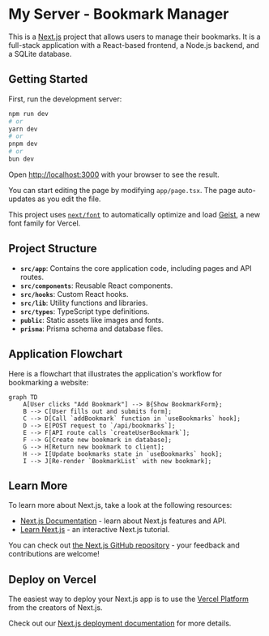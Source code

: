 # My Server - Bookmark Manager

This is a [Next.js](https://nextjs.org) project that allows users to manage their bookmarks. It is a full-stack application with a React-based frontend, a Node.js backend, and a SQLite database.

## Getting Started

First, run the development server:

```bash
npm run dev
# or
yarn dev
# or
pnpm dev
# or
bun dev
```

Open [http://localhost:3000](http://localhost:3000) with your browser to see the result.

You can start editing the page by modifying `app/page.tsx`. The page auto-updates as you edit the file.

This project uses [`next/font`](https://nextjs.org/docs/app/building-your-application/optimizing/fonts) to automatically optimize and load [Geist](https://vercel.com/font), a new font family for Vercel.

## Project Structure

- **`src/app`**: Contains the core application code, including pages and API routes.
- **`src/components`**: Reusable React components.
- **`src/hooks`**: Custom React hooks.
- **`src/lib`**: Utility functions and libraries.
- **`src/types`**: TypeScript type definitions.
- **`public`**: Static assets like images and fonts.
- **`prisma`**: Prisma schema and database files.

## Application Flowchart

Here is a flowchart that illustrates the application's workflow for bookmarking a website:

```mermaid
graph TD
    A[User clicks "Add Bookmark"] --> B{Show BookmarkForm};
    B --> C[User fills out and submits form];
    C --> D[Call `addBookmark` function in `useBookmarks` hook];
    D --> E[POST request to `/api/bookmarks`];
    E --> F[API route calls `createUserBookmark`];
    F --> G[Create new bookmark in database];
    G --> H[Return new bookmark to client];
    H --> I[Update bookmarks state in `useBookmarks` hook];
    I --> J[Re-render `BookmarkList` with new bookmark];
```

## Learn More

To learn more about Next.js, take a look at the following resources:

- [Next.js Documentation](https://nextjs.org/docs) - learn about Next.js features and API.
- [Learn Next.js](https://nextjs.org/learn) - an interactive Next.js tutorial.

You can check out [the Next.js GitHub repository](https://github.com/vercel/next.js) - your feedback and contributions are welcome!

## Deploy on Vercel

The easiest way to deploy your Next.js app is to use the [Vercel Platform](https://vercel.com/new?utm_medium=default-template&filter=next.js&utm_source=create-next-app&utm_campaign=create-next-app-readme) from the creators of Next.js.

Check out our [Next.js deployment documentation](https://nextjs.org/docs/app/building-your-application/deploying) for more details.
